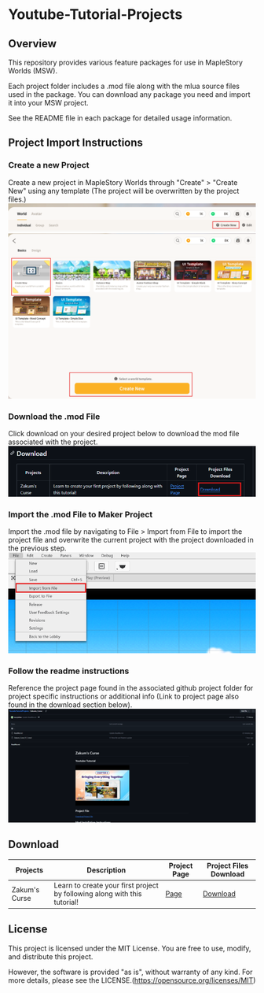 # Youtube-Tutorial-Projects

## Overview
This repository provides various feature packages for use in MapleStory Worlds (MSW).

Each project folder includes a .mod file along with the mlua source files used in the package.
You can download any package you need and import it into your MSW project.

See the README file in each package for detailed usage information.

## Project Import Instructions

### Create a new Project
Create a new project in MapleStory Worlds through "Create" > "Create New" using any template  (The project will be overwritten by the project files.)
![Import Mod](https://github.com/MapleStory-Worlds-Global/GithubAssets/blob/2def2cfbc9b9f5465d55c411be8516db4f1fbac9/HowToImportModProject/HowTo_1.png "Create a new Project")
![Import Mod](https://github.com/MapleStory-Worlds-Global/GithubAssets/blob/2def2cfbc9b9f5465d55c411be8516db4f1fbac9/HowToImportModProject/HowTo_2.png "Choose any template")
### Download the .mod File
Click download on your desired project below to download the mod file associated with the project. 
![Import Mod](https://github.com/MapleStory-Worlds-Global/GithubAssets/blob/2def2cfbc9b9f5465d55c411be8516db4f1fbac9/HowToImportModProject/HowTo_3.png "Download the mod file")

### Import the .mod File to Maker Project
Import the .mod file by navigating to File > Import from File to import the project file and overwrite the current project with the project downloaded in the previous step. 
![Import Mod](https://github.com/MapleStory-Worlds-Global/GithubAssets/blob/2def2cfbc9b9f5465d55c411be8516db4f1fbac9/HowToImportModProject/HowTo_4.png "Import the mod into your new project")

### Follow the readme instructions 
Reference the project page found in the associated github project folder for project specific instructions or additional info (Link to project page also found in the download section below).
![Import Mod](https://github.com/MapleStory-Worlds-Global/GithubAssets/blob/2def2cfbc9b9f5465d55c411be8516db4f1fbac9/HowToImportModProject/HowTo_5.png "Reference the project readme")
 
## Download

| Projects | Description | Project Page | Project Files Download |
|---------|-------------|---------|--------------------|
| Zakum's Curse | Learn to create your first project by following along with this tutorial! | [Page](https://github.com/MapleStory-Worlds-Global/YoutubeTutorialProjects/tree/main/Zakums_Curse) | [Download](https://github.com/MapleStory-Worlds-Global/YoutubeTutorialProjects/raw/refs/heads/main/Zakums_Curse/Zakums_Curse_V1_1.mod) |

## License

This project is licensed under the MIT License.
You are free to use, modify, and distribute this project.

However, the software is provided "as is", without warranty of any kind.
For more details, please see the LICENSE.(https://opensource.org/licenses/MIT)